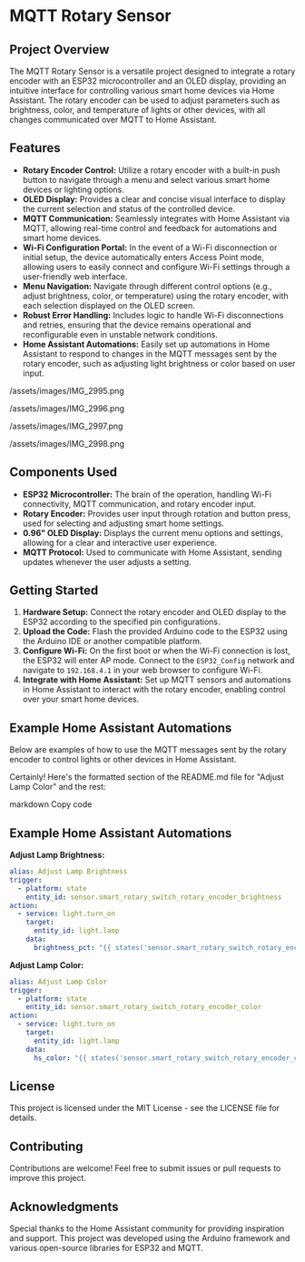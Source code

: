 # MQTT Rotary Sensor

## Project Overview
The MQTT Rotary Sensor is a versatile project designed to integrate a rotary encoder with an ESP32 microcontroller and an OLED display, providing an intuitive interface for controlling various smart home devices via Home Assistant. The rotary encoder can be used to adjust parameters such as brightness, color, and temperature of lights or other devices, with all changes communicated over MQTT to Home Assistant.

## Features
- **Rotary Encoder Control:** Utilize a rotary encoder with a built-in push button to navigate through a menu and select various smart home devices or lighting options.
- **OLED Display:** Provides a clear and concise visual interface to display the current selection and status of the controlled device.
- **MQTT Communication:** Seamlessly integrates with Home Assistant via MQTT, allowing real-time control and feedback for automations and smart home devices.
- **Wi-Fi Configuration Portal:** In the event of a Wi-Fi disconnection or initial setup, the device automatically enters Access Point mode, allowing users to easily connect and configure Wi-Fi settings through a user-friendly web interface.
- **Menu Navigation:** Navigate through different control options (e.g., adjust brightness, color, or temperature) using the rotary encoder, with each selection displayed on the OLED screen.
- **Robust Error Handling:** Includes logic to handle Wi-Fi disconnections and retries, ensuring that the device remains operational and reconfigurable even in unstable network conditions.
- **Home Assistant Automations:** Easily set up automations in Home Assistant to respond to changes in the MQTT messages sent by the rotary encoder, such as adjusting light brightness or color based on user input.
  
/assets/images/IMG_2995.png

/assets/images/IMG_2996.png

/assets/images/IMG_2997.png

/assets/images/IMG_2998.png
## Components Used
- **ESP32 Microcontroller:** The brain of the operation, handling Wi-Fi connectivity, MQTT communication, and rotary encoder input.
- **Rotary Encoder:** Provides user input through rotation and button press, used for selecting and adjusting smart home settings.
- **0.96" OLED Display:** Displays the current menu options and settings, allowing for a clear and interactive user experience.
- **MQTT Protocol:** Used to communicate with Home Assistant, sending updates whenever the user adjusts a setting.

## Getting Started
1. **Hardware Setup:** Connect the rotary encoder and OLED display to the ESP32 according to the specified pin configurations.
2. **Upload the Code:** Flash the provided Arduino code to the ESP32 using the Arduino IDE or another compatible platform.
3. **Configure Wi-Fi:** On the first boot or when the Wi-Fi connection is lost, the ESP32 will enter AP mode. Connect to the `ESP32_Config` network and navigate to `192.168.4.1` in your web browser to configure Wi-Fi.
4. **Integrate with Home Assistant:** Set up MQTT sensors and automations in Home Assistant to interact with the rotary encoder, enabling control over your smart home devices.

## Example Home Assistant Automations
Below are examples of how to use the MQTT messages sent by the rotary encoder to control lights or other devices in Home Assistant.


Certainly! Here's the formatted section of the README.md file for "Adjust Lamp Color" and the rest:

markdown
Copy code
## Example Home Assistant Automations


**Adjust Lamp Brightness:**
```yaml
alias: Adjust Lamp Brightness
trigger:
  - platform: state
    entity_id: sensor.smart_rotary_switch_rotary_encoder_brightness
action:
  - service: light.turn_on
    target:
      entity_id: light.lamp
    data:
      brightness_pct: "{{ states('sensor.smart_rotary_switch_rotary_encoder_brightness') | int * 4 }}"
```

**Adjust Lamp Color:**
```yaml
alias: Adjust Lamp Color
trigger:
  - platform: state
    entity_id: sensor.smart_rotary_switch_rotary_encoder_color
action:
  - service: light.turn_on
    target:
      entity_id: light.lamp
    data:
      hs_color: "{{ states('sensor.smart_rotary_switch_rotary_encoder_color') | int }}"
```

## License
This project is licensed under the MIT License - see the LICENSE file for details.

## Contributing
Contributions are welcome! Feel free to submit issues or pull requests to improve this project.

## Acknowledgments
Special thanks to the Home Assistant community for providing inspiration and support. This project was developed using the Arduino framework and various open-source libraries for ESP32 and MQTT.


